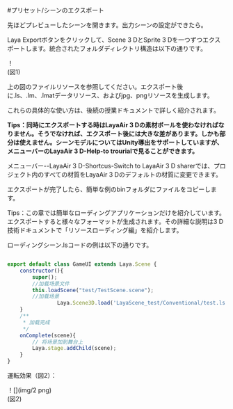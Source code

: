 #プリセット/シーンのエクスポート

先ほどプレビューしたシーンを開きます。出力シーンの設定ができたら。

Laya Exportボタンをクリックして、Scene 3 DとSprite 3 Dを一つずつエクスポートします。統合されたフォルダディレクトリ構造は以下の通りです。

！[](img/1.png)<br/>(図1)

上の図のファイルリソースを参照してください。エクスポート後に.ls、.lm、.lmatデータリソース、およびjpg、pngリソースを生成します。

これらの具体的な使い方は、後続の授業ドキュメントで詳しく紹介されます。

**Tips：同時にエクスポートする時はLayaAir 3 Dの素材ボールを使わなければなりません。そうでなければ、エクスポート後には大きな差があります。しかも部分は使えません。シーンモデルについてはUnity導出をサポートしていますが、メニューバーのLayaAir 3 D-Help-to trourialで見ることができます。**

メニューバー--LayaAir 3 D-Shortcus-Switch to LayaAir 3 D sharerでは、プロジェクト内のすべての材質をLayaAir 3 Dのデフォルトの材質に変更できます。

エクスポートが完了したら、簡単な例のbinフォルダにファイルをコピーします。

Tips：この章では簡単なローディングアプリケーションだけを紹介しています。エクスポートすると様々なフォーマットが生成されます。その詳細な説明は3 D技術ドキュメントで「リソースローディング編」を紹介します。

ローディングシーン.lsコードの例は以下の通りです。


```javascript

export default class GameUI extends Laya.Scene {
    constructor(){
        super();
        //加载场景文件
        this.loadScene("test/TestScene.scene");
        //加载场景
        		Laya.Scene3D.load('LayaScene_test/Conventional/test.ls',Laya.Handler.create(this,this.onComplete))
    }
    /**
	 * 加载完成
	 */
    onComplete(scene){
        // 将场景加到舞台上
        Laya.stage.addChild(scene);
    }
}
```


運転効果（図2）：

！[](img/2 png)<br/>(図2)